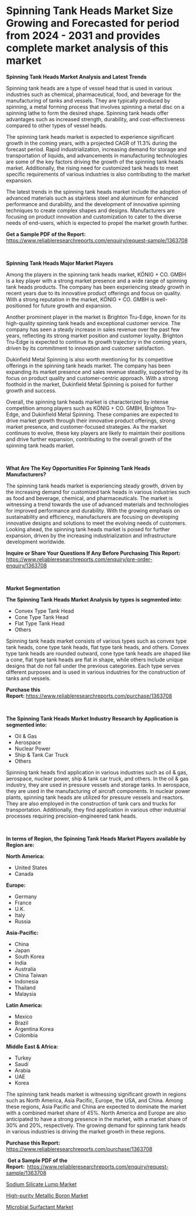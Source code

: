 <p><h1>Spinning Tank Heads Market Size Growing and Forecasted for period from 2024 - 2031 and provides complete market analysis of this market</h1></p><p><strong>Spinning Tank Heads Market Analysis and Latest Trends</strong></p>
<p><p>Spinning tank heads are a type of vessel head that is used in various industries such as chemical, pharmaceutical, food, and beverage for the manufacturing of tanks and vessels. They are typically produced by spinning, a metal forming process that involves spinning a metal disc on a spinning lathe to form the desired shape. Spinning tank heads offer advantages such as increased strength, durability, and cost-effectiveness compared to other types of vessel heads.</p><p>The spinning tank heads market is expected to experience significant growth in the coming years, with a projected CAGR of 11.3% during the forecast period. Rapid industrialization, increasing demand for storage and transportation of liquids, and advancements in manufacturing technologies are some of the key factors driving the growth of the spinning tank heads market. Additionally, the rising need for customized tank heads to meet specific requirements of various industries is also contributing to the market expansion.</p><p>The latest trends in the spinning tank heads market include the adoption of advanced materials such as stainless steel and aluminum for enhanced performance and durability, and the development of innovative spinning techniques to create complex shapes and designs. Manufacturers are focusing on product innovation and customization to cater to the diverse needs of end-users, which is expected to propel the market growth further.</p></p>
<p><strong>Get a Sample PDF of the Report:&nbsp;</strong> <a href="https://www.reliableresearchreports.com/enquiry/request-sample/1363708">https://www.reliableresearchreports.com/enquiry/request-sample/1363708</a></p>
<p>&nbsp;</p>
<p><strong>Spinning Tank Heads Major Market Players</strong></p>
<p><p>Among the players in the spinning tank heads market, KÖNIG + CO. GMBH is a key player with a strong market presence and a wide range of spinning tank heads products. The company has been experiencing steady growth in recent years due to its innovative product offerings and focus on quality. With a strong reputation in the market, KÖNIG + CO. GMBH is well-positioned for future growth and expansion.</p><p>Another prominent player in the market is Brighton Tru-Edge, known for its high-quality spinning tank heads and exceptional customer service. The company has seen a steady increase in sales revenue over the past few years, reflecting its strong market position and customer loyalty. Brighton Tru-Edge is expected to continue its growth trajectory in the coming years, driven by its commitment to innovation and customer satisfaction.</p><p>Dukinfield Metal Spinning is also worth mentioning for its competitive offerings in the spinning tank heads market. The company has been expanding its market presence and sales revenue steadily, supported by its focus on product quality and customer-centric approach. With a strong foothold in the market, Dukinfield Metal Spinning is poised for further growth and success.</p><p>Overall, the spinning tank heads market is characterized by intense competition among players such as KÖNIG + CO. GMBH, Brighton Tru-Edge, and Dukinfield Metal Spinning. These companies are expected to drive market growth through their innovative product offerings, strong market presence, and customer-focused strategies. As the market continues to evolve, these key players are likely to maintain their positions and drive further expansion, contributing to the overall growth of the spinning tank heads market.</p></p>
<p>&nbsp;</p>
<p><strong>What Are The Key Opportunities For Spinning Tank Heads Manufacturers?</strong></p>
<p><p>The spinning tank heads market is experiencing steady growth, driven by the increasing demand for customized tank heads in various industries such as food and beverage, chemical, and pharmaceuticals. The market is witnessing a trend towards the use of advanced materials and technologies for improved performance and durability. With the growing emphasis on sustainability and efficiency, manufacturers are focusing on developing innovative designs and solutions to meet the evolving needs of customers. Looking ahead, the spinning tank heads market is poised for further expansion, driven by the increasing industrialization and infrastructure development worldwide.</p></p>
<p><strong>Inquire or Share Your Questions If Any Before Purchasing This Report:</strong> <a href="https://www.reliableresearchreports.com/enquiry/pre-order-enquiry/1363708">https://www.reliableresearchreports.com/enquiry/pre-order-enquiry/1363708</a></p>
<p>&nbsp;</p>
<p><strong>Market Segmentation</strong></p>
<p><strong>The Spinning Tank Heads Market Analysis by types is segmented into:</strong></p>
<p><ul><li>Convex Type Tank Head</li><li>Cone Type Tank Head</li><li>Flat Type Tank Head</li><li>Others</li></ul></p>
<p><p>Spinning tank heads market consists of various types such as convex type tank heads, cone type tank heads, flat type tank heads, and others. Convex type tank heads are rounded outward, cone type tank heads are shaped like a cone, flat type tank heads are flat in shape, while others include unique designs that do not fall under the previous categories. Each type serves different purposes and is used in various industries for the construction of tanks and vessels.</p></p>
<p><strong>Purchase this Report:&nbsp;</strong><a href="https://www.reliableresearchreports.com/purchase/1363708">https://www.reliableresearchreports.com/purchase/1363708</a></p>
<p>&nbsp;</p>
<p><strong>The Spinning Tank Heads Market Industry Research by Application is segmented into:</strong></p>
<p><ul><li>Oil & Gas</li><li>Aerospace</li><li>Nuclear Power</li><li>Ship & Tank Car Truck</li><li>Others</li></ul></p>
<p><p>Spinning tank heads find application in various industries such as oil & gas, aerospace, nuclear power, ship & tank car truck, and others. In the oil & gas industry, they are used in pressure vessels and storage tanks. In aerospace, they are used in the manufacturing of aircraft components. In nuclear power plants, spinning tank heads are utilized for pressure vessels and reactors. They are also employed in the construction of tank cars and trucks for transportation. Additionally, they find application in various other industrial processes requiring precision-engineered tank heads.</p></p>
<p>&nbsp;</p>
<p><strong>In terms of Region, the Spinning Tank Heads Market Players available by Region are:</strong></p>
<p>
    <p> <strong> North America: </strong>
        <ul>
            <li>United States</li>
            <li>Canada</li>
        </ul>
        </p> 
    <p> <strong> Europe: </strong>
        <ul>
            <li>Germany</li>
            <li>France</li>
            <li>U.K.</li>
            <li>Italy</li>
            <li>Russia</li>
        </ul>
        </p> 
    <p> <strong> Asia-Pacific: </strong>
        <ul>
            <li>China</li>
            <li>Japan</li>
            <li>South Korea</li>
            <li>India</li>
            <li>Australia</li>
            <li>China Taiwan</li>
            <li>Indonesia</li>
            <li>Thailand</li>
            <li>Malaysia</li>
        </ul>
        </p> 
    <p> <strong> Latin America: </strong>
        <ul>
            <li>Mexico</li>
            <li>Brazil</li>
            <li>Argentina Korea</li>
            <li>Colombia</li>
        </ul>
        </p> 
    <p> <strong> Middle East & Africa: </strong>
        <ul>
            <li>Turkey</li>
            <li>Saudi</li>
            <li>Arabia</li>
            <li>UAE</li>
            <li>Korea</li>
        </ul>
    </p>
    </p>
<p><p>The spinning tank heads market is witnessing significant growth in regions such as North America, Asia Pacific, Europe, the USA, and China. Among these regions, Asia Pacific and China are expected to dominate the market with a combined market share of 45%. North America and Europe are also anticipated to have a strong presence in the market, with a market share of 30% and 20%, respectively. The growing demand for spinning tank heads in various industries is driving the market growth in these regions.</p></p>
<p><strong>Purchase this Report: </strong><a href="https://www.reliableresearchreports.com/purchase/1363708">https://www.reliableresearchreports.com/purchase/1363708</a></p>
<p>&nbsp;<strong>Get a Sample PDF of the Report:&nbsp;&nbsp;</strong><a href="https://www.reliableresearchreports.com/enquiry/request-sample/1363708">https://www.reliableresearchreports.com/enquiry/request-sample/1363708</a></p>
<p><strong></strong></p>
<p><p><a href="https://github.com/gdfhhhj/Market-Research-Report-List-3/blob/main/sodium-silicate-lump-market.md">Sodium Silicate Lump Market</a></p><p><a href="https://github.com/julyju69/Market-Research-Report-List-2/blob/main/high-purity-metallic-boron-market.md">High-purity Metallic Boron Market</a></p><p><a href="https://github.com/RichRobinson5/Market-Research-Report-List-4/blob/main/microbial-surfactant-market.md">Microbial Surfactant Market</a></p></p>